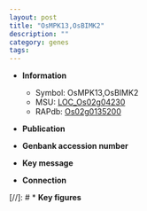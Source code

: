 ```yaml
---
layout: post
title: "OsMPK13,OsBIMK2"
description: ""
category: genes
tags: 
---
```


* **Information**  
    + Symbol: OsMPK13,OsBIMK2  
    + MSU: [LOC_Os02g04230](http://rice.uga.edu/cgi-bin/ORF_infopage.cgi?orf=LOC_Os02g04230)  
    + RAPdb: [Os02g0135200](http://rapdb.dna.affrc.go.jp/viewer/gbrowse_details/irgsp1?name=Os02g0135200)  

* **Publication**  

* **Genbank accession number**  

* **Key message**  

* **Connection**  

[//]: # * **Key figures**  


